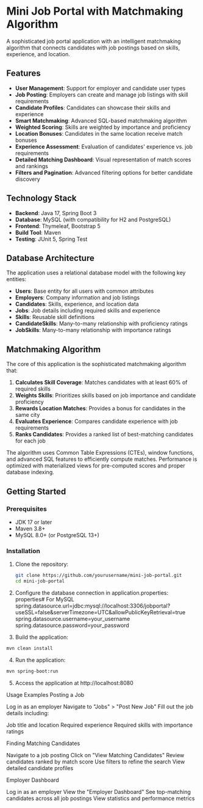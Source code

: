 # Mini Job Portal with Matchmaking Algorithm

A sophisticated job portal application with an intelligent matchmaking algorithm that connects candidates with job postings based on skills, experience, and location.

## Features

- **User Management**: Support for employer and candidate user types
- **Job Posting**: Employers can create and manage job listings with skill requirements
- **Candidate Profiles**: Candidates can showcase their skills and experience
- **Smart Matchmaking**: Advanced SQL-based matchmaking algorithm
- **Weighted Scoring**: Skills are weighted by importance and proficiency
- **Location Bonuses**: Candidates in the same location receive match bonuses
- **Experience Assessment**: Evaluation of candidates' experience vs. job requirements
- **Detailed Matching Dashboard**: Visual representation of match scores and rankings
- **Filters and Pagination**: Advanced filtering options for better candidate discovery

## Technology Stack

- **Backend**: Java 17, Spring Boot 3
- **Database**: MySQL (with compatibility for H2 and PostgreSQL)
- **Frontend**: Thymeleaf, Bootstrap 5
- **Build Tool**: Maven
- **Testing**: JUnit 5, Spring Test

## Database Architecture

The application uses a relational database model with the following key entities:

- **Users**: Base entity for all users with common attributes
- **Employers**: Company information and job listings
- **Candidates**: Skills, experience, and location data
- **Jobs**: Job details including required skills and experience
- **Skills**: Reusable skill definitions
- **CandidateSkills**: Many-to-many relationship with proficiency ratings
- **JobSkills**: Many-to-many relationship with importance ratings

## Matchmaking Algorithm

The core of this application is the sophisticated matchmaking algorithm that:

1. **Calculates Skill Coverage**: Matches candidates with at least 60% of required skills
2. **Weights Skills**: Prioritizes skills based on job importance and candidate proficiency
3. **Rewards Location Matches**: Provides a bonus for candidates in the same city
4. **Evaluates Experience**: Compares candidate experience with job requirements
5. **Ranks Candidates**: Provides a ranked list of best-matching candidates for each job

The algorithm uses Common Table Expressions (CTEs), window functions, and advanced SQL features to efficiently compute matches. Performance is optimized with materialized views for pre-computed scores and proper database indexing.

## Getting Started

### Prerequisites

- JDK 17 or later
- Maven 3.8+
- MySQL 8.0+ (or PostgreSQL 13+)

### Installation

1. Clone the repository:
   ```bash
   git clone https://github.com/yourusername/mini-job-portal.git
   cd mini-job-portal
   ```

2. Configure the database connection in application.properties:
  properties# For MySQL
  spring.datasource.url=jdbc:mysql://localhost:3306/jobportal?useSSL=false&serverTimezone=UTC&allowPublicKeyRetrieval=true
  spring.datasource.username=your_username
  spring.datasource.password=your_password

3. Build the application:
```bash
mvn clean install
```

4. Run the application:
```bash
mvn spring-boot:run
```

5. Access the application at
   http://localhost:8080


Usage Examples
Posting a Job

Log in as an employer
Navigate to "Jobs" > "Post New Job"
Fill out the job details including:

Job title and location
Required experience
Required skills with importance ratings



Finding Matching Candidates

Navigate to a job posting
Click on "View Matching Candidates"
Review candidates ranked by match score
Use filters to refine the search
View detailed candidate profiles

Employer Dashboard

Log in as an employer
View the "Employer Dashboard"
See top-matching candidates across all job postings
View statistics and performance metrics
